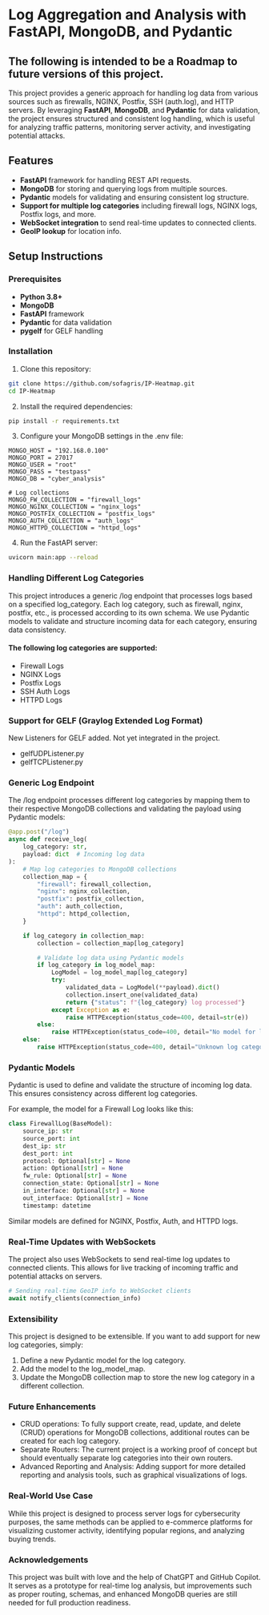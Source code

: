 # Log Aggregation and Analysis with FastAPI, MongoDB, and Pydantic

## The following is intended to be a Roadmap to future versions of this project.

This project provides a generic approach for handling log data from various sources such as firewalls, NGINX, Postfix, SSH (auth.log), and HTTP servers. By leveraging **FastAPI**, **MongoDB**, and **Pydantic** for data validation, the project ensures structured and consistent log handling, which is useful for analyzing traffic patterns, monitoring server activity, and investigating potential attacks.

## Features
- **FastAPI** framework for handling REST API requests.
- **MongoDB** for storing and querying logs from multiple sources.
- **Pydantic** models for validating and ensuring consistent log structure.
- **Support for multiple log categories** including firewall logs, NGINX logs, Postfix logs, and more.
- **WebSocket integration** to send real-time updates to connected clients.
- **GeoIP lookup** for location info.

## Setup Instructions

### Prerequisites
- **Python 3.8+**
- **MongoDB**
- **FastAPI** framework
- **Pydantic** for data validation
- **pygelf** for GELF handling

### Installation

1. Clone this repository:

```bash
git clone https://github.com/sofagris/IP-Heatmap.git
cd IP-Heatmap
```

2. Install the required dependencies:

```bash
pip install -r requirements.txt
```

3. Configure your MongoDB settings in the .env file:

```env
MONGO_HOST = "192.168.0.100"
MONGO_PORT = 27017
MONGO_USER = "root"
MONGO_PASS = "testpass"
MONGO_DB = "cyber_analysis"

# Log collections
MONGO_FW_COLLECTION = "firewall_logs"
MONGO_NGINX_COLLECTION = "nginx_logs"
MONGO_POSTFIX_COLLECTION = "postfix_logs"
MONGO_AUTH_COLLECTION = "auth_logs"
MONGO_HTTPD_COLLECTION = "httpd_logs"
```

4. Run the FastAPI server:

```bash
uvicorn main:app --reload
```

### Handling Different Log Categories

This project introduces a generic /log endpoint that processes logs based on a specified log_category. Each log category, such as firewall, nginx, postfix, etc., is processed according to its own schema. We use Pydantic models to validate and structure incoming data for each category, ensuring data consistency.

#### The following log categories are supported:

- Firewall Logs
- NGINX Logs
- Postfix Logs
- SSH Auth Logs
- HTTPD Logs

### Support for GELF (Graylog Extended Log Format)

New Listeners for GELF added. Not yet integrated in the project.
- gelfUDPListener.py
- gelfTCPListener.py

### Generic Log Endpoint

The /log endpoint processes different log categories by mapping them to their respective MongoDB collections and validating the payload using Pydantic models:

```python
@app.post("/log")
async def receive_log(
    log_category: str,
    payload: dict  # Incoming log data
):
    # Map log categories to MongoDB collections
    collection_map = {
        "firewall": firewall_collection,
        "nginx": nginx_collection,
        "postfix": postfix_collection,
        "auth": auth_collection,
        "httpd": httpd_collection,
    }

    if log_category in collection_map:
        collection = collection_map[log_category]

        # Validate log data using Pydantic models
        if log_category in log_model_map:
            LogModel = log_model_map[log_category]
            try:
                validated_data = LogModel(**payload).dict()
                collection.insert_one(validated_data)
                return {"status": f"{log_category} log processed"}
            except Exception as e:
                raise HTTPException(status_code=400, detail=str(e))
        else:
            raise HTTPException(status_code=400, detail="No model for log category")
    else:
        raise HTTPException(status_code=400, detail="Unknown log category")
```

### Pydantic Models

Pydantic is used to define and validate the structure of incoming log data. This ensures consistency across different log categories.

For example, the model for a Firewall Log looks like this:

```python
class FirewallLog(BaseModel):
    source_ip: str
    source_port: int
    dest_ip: str
    dest_port: int
    protocol: Optional[str] = None
    action: Optional[str] = None
    fw_rule: Optional[str] = None
    connection_state: Optional[str] = None
    in_interface: Optional[str] = None
    out_interface: Optional[str] = None
    timestamp: datetime
```

Similar models are defined for NGINX, Postfix, Auth, and HTTPD logs.

### Real-Time Updates with WebSockets

The project also uses WebSockets to send real-time log updates to connected clients. This allows for live tracking of incoming traffic and potential attacks on servers.

```python
# Sending real-time GeoIP info to WebSocket clients
await notify_clients(connection_info)
```

### Extensibility

This project is designed to be extensible. If you want to add support for new log categories, simply:

1. Define a new Pydantic model for the log category.
2. Add the model to the log_model_map.
3. Update the MongoDB collection map to store the new log category in a different collection.

### Future Enhancements

- CRUD operations: To fully support create, read, update, and delete (CRUD) operations for MongoDB collections, additional routes can be created for each log category.
- Separate Routers: The current project is a working proof of concept but should eventually separate log categories into their own routers.
- Advanced Reporting and Analysis: Adding support for more detailed reporting and analysis tools, such as graphical visualizations of logs.

### Real-World Use Case

While this project is designed to process server logs for cybersecurity purposes, the same methods can be applied to e-commerce platforms for visualizing customer activity, identifying popular regions, and analyzing buying trends.

### Acknowledgements

This project was built with love and the help of ChatGPT and GitHub Copilot. It serves as a prototype for real-time log analysis, but improvements such as proper routing, schemas, and enhanced MongoDB queries are still needed for full production readiness.
